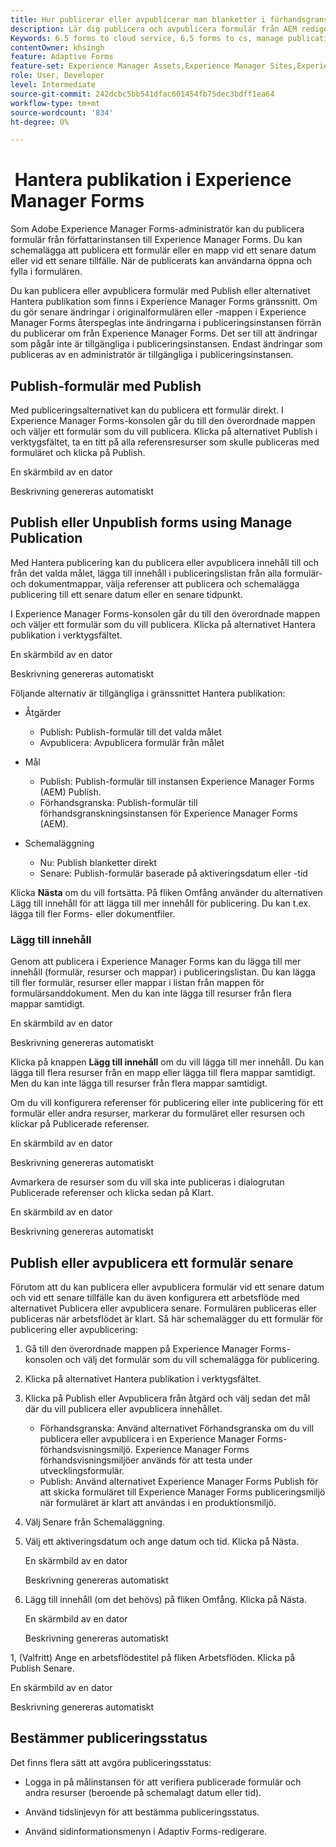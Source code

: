 ```yaml
---
title: Hur publicerar eller avpublicerar man blanketter i förhandsgransknings- eller publiceringssammanhang?
description: Lär dig publicera och avpublicera formulär från AEM redigeringsmiljö för att förhandsgranska eller publicera instanser. Vare sig du testar formulären i en staging-miljö eller distribuerar dem live för slutanvändare har AEM smidiga verktyg för effektiv hantering.
Keywords: 6.5 forms to cloud service, 6.5 forms to cs, manage publication, , AEM Forms 6.5 to Cloud Service, AEM form migration to cloud service, Forms Manage publication, AF Manage publication, Adaptive Forms Manage publication, Cloud Manage publication
contentOwner: khsingh
feature: Adaptive Forms
feature-set: Experience Manager Assets,Experience Manager Sites,Experience Manager, Experience Manager Forms, Experience Manager Cloud Manager
role: User, Developer
level: Intermediate
source-git-commit: 242dcbc5bb541dfac601454fb75dec3bdff1ea64
workflow-type: tm+mt
source-wordcount: '834'
ht-degree: 0%

---
```



# &#x200B; Hantera publikation i Experience Manager Forms

Som Adobe Experience Manager Forms-administratör kan du publicera formulär från författarinstansen till Experience Manager Forms. Du kan schemalägga att publicera ett formulär eller en mapp vid ett senare datum eller vid ett senare tillfälle. När de publicerats kan användarna öppna och fylla i formulären.

Du kan publicera eller avpublicera formulär med Publish eller alternativet Hantera publikation som finns i Experience Manager Forms gränssnitt. Om du gör senare ändringar i originalformulären eller -mappen i Experience Manager Forms återspeglas inte ändringarna i publiceringsinstansen förrän du publicerar om från Experience Manager Forms. Det ser till att ändringar som pågår inte är tillgängliga i publiceringsinstansen. Endast ändringar som publiceras av en administratör är tillgängliga i publiceringsinstansen.

## Publish-formulär med Publish

Med publiceringsalternativet kan du publicera ett formulär direkt. I Experience Manager Forms-konsolen går du till den överordnade mappen och väljer ett formulär som du vill publicera. Klicka på alternativet Publish i verktygsfältet, ta en titt på alla referensresurser som skulle publiceras med formuläret och klicka på Publish.

En skärmbild av en dator

Beskrivning genereras automatiskt

## Publish eller Unpublish forms using Manage Publication


Med Hantera publicering kan du publicera eller avpublicera innehåll till och från det valda målet, lägga till innehåll i publiceringslistan från alla formulär- och dokumentmappar, välja referenser att publicera och schemalägga publicering till ett senare datum eller en senare tidpunkt.


I Experience Manager Forms-konsolen går du till den överordnade mappen och väljer ett formulär som du vill publicera. Klicka på alternativet Hantera publikation i verktygsfältet.


En skärmbild av en dator

Beskrivning genereras automatiskt



Följande alternativ är tillgängliga i gränssnittet Hantera publikation:

* Åtgärder

   * Publish: Publish-formulär till det valda målet
   * Avpublicera: Avpublicera formulär från målet

* Mål

   * Publish: Publish-formulär till instansen Experience Manager Forms (AEM) Publish.
   * Förhandsgranska: Publish-formulär till förhandsgranskningsinstansen för Experience Manager Forms (AEM).

* Schemaläggning

   * Nu: Publish blanketter direkt
   * Senare: Publish-formulär baserade på aktiveringsdatum eller -tid



Klicka **Nästa** om du vill fortsätta. På fliken Omfång använder du alternativen Lägg till innehåll för att lägga till mer innehåll för publicering. Du kan t.ex. lägga till fler Forms- eller dokumentfiler.

### Lägg till innehåll

Genom att publicera i Experience Manager Forms kan du lägga till mer innehåll (formulär, resurser och mappar) i publiceringslistan. Du kan lägga till fler formulär, resurser eller mappar i listan från mappen för formulärsanddokument. Men du kan inte lägga till resurser från flera mappar samtidigt.

En skärmbild av en dator

Beskrivning genereras automatiskt

Klicka på knappen **Lägg till innehåll** om du vill lägga till mer innehåll. Du kan lägga till flera resurser från en mapp eller lägga till flera mappar samtidigt. Men du kan inte lägga till resurser från flera mappar samtidigt.

Om du vill konfigurera referenser för publicering eller inte publicering för ett formulär eller andra resurser, markerar du formuläret eller resursen och klickar på Publicerade referenser.

En skärmbild av en dator

Beskrivning genereras automatiskt

Avmarkera de resurser som du vill ska inte publiceras i dialogrutan Publicerade referenser och klicka sedan på Klart.


En skärmbild av en dator

Beskrivning genereras automatiskt


## Publish eller avpublicera ett formulär senare


Förutom att du kan publicera eller avpublicera formulär vid ett senare datum och vid ett senare tillfälle kan du även konfigurera ett arbetsflöde med alternativet Publicera eller avpublicera senare. Formulären publiceras eller publiceras när arbetsflödet är klart. Så här schemalägger du ett formulär för publicering eller avpublicering:

1. Gå till den överordnade mappen på Experience Manager Forms-konsolen och välj det formulär som du vill schemalägga för publicering.
1. Klicka på alternativet Hantera publikation i verktygsfältet.
1. Klicka på Publish eller Avpublicera från åtgärd och välj sedan det mål där du vill publicera eller avpublicera innehållet.

   * Förhandsgranska: Använd alternativet Förhandsgranska om du vill publicera eller avpublicera i en Experience Manager Forms-förhandsvisningsmiljö. Experience Manager Forms förhandsvisningsmiljöer används för att testa under utvecklingsformulär.
   * Publish: Använd alternativet Experience Manager Forms Publish för att skicka formuläret till Experience Manager Forms publiceringsmiljö när formuläret är klart att användas i en produktionsmiljö.


1. Välj Senare från Schemaläggning.

1. Välj ett aktiveringsdatum och ange datum och tid. Klicka på Nästa.

   En skärmbild av en dator

   Beskrivning genereras automatiskt

1. Lägg till innehåll (om det behövs) på fliken Omfång. Klicka på Nästa.

   En skärmbild av en dator

   Beskrivning genereras automatiskt

1, (Valfritt) Ange en arbetsflödestitel på fliken Arbetsflöden. Klicka på Publish Senare.

En skärmbild av en dator

Beskrivning genereras automatiskt

## Bestämmer publiceringsstatus

Det finns flera sätt att avgöra publiceringsstatus:

* Logga in på målinstansen för att verifiera publicerade formulär och andra resurser (beroende på schemalagt datum eller tid).

* Använd tidslinjevyn för att bestämma publiceringsstatus.

* Använd sidinformationsmenyn i Adaptiv Forms-redigerare.